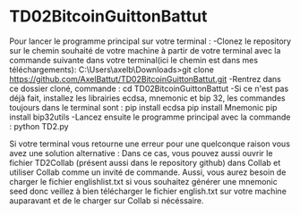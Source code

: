 # TD02BitcoinGuittonBattut

Pour lancer le programme principal sur votre terminal :
-Clonez le repository sur le chemin souhaité de votre machine à partir de votre terminal avec la commande suivante dans votre terminal(ici le chemin est dans mes téléchargements): 
C:\Users\axelb\Downloads>git clone https://github.com/AxelBattut/TD02BitcoinGuittonBattut.git
-Rentrez dans ce dossier cloné, commande : cd TD02BitcoinGuittonBattut
-Si ce n'est pas déjà fait, installez les librairies ecdsa, mnemonic et bip 32, les commandes toujours dans le terminal sont : 
pip install ecdsa
pip install Mnemonic
pip install bip32utils
-Lancez ensuite le programme principal avec la commande : python TD2.py



Si votre terminal vous retourne une erreur pour une quelconque raison vous avez une solution alternative :
Dans ce cas, vous pouvez aussi ouvrir le fichier TD2Collab (présent aussi dans le repository github) dans Collab et utiliser Collab comme un invité de commande.
Aussi, vous aurez besoin de charger le fichier englishlist.txt si vous souhaitez générer une mnemonic seed donc veillez à bien télécharger le fichier english.txt sur votre machine auparavant et de le charger sur Collab si nécéssaire.
